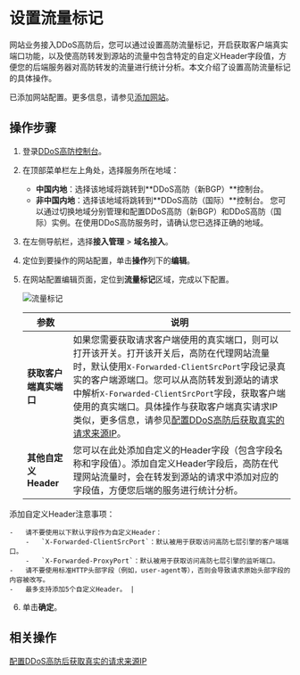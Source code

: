 # 设置流量标记

网站业务接入DDoS高防后，您可以通过设置高防流量标记，开启获取客户端真实端口功能，以及使高防转发到源站的流量中包含特定的自定义Header字段值，方便您的后端服务器对高防转发的流量进行统计分析。本文介绍了设置高防流量标记的具体操作。

已添加网站配置。更多信息，请参见[添加网站](/cn.zh-CN/DDoS高防（新BGP&国际）用户指南/接入DDoS高防/域名接入/添加网站.md)。

## 操作步骤

1.  登录[DDoS高防控制台](https://yundun.console.aliyun.com/?p=ddoscoo)。

2.  在顶部菜单栏左上角处，选择服务所在地域：

    -   **中国内地**：选择该地域将跳转到**DDoS高防（新BGP）**控制台。
    -   **非中国内地**：选择该地域将跳转到**DDoS高防（国际）**控制台。
    您可以通过切换地域分别管理和配置DDoS高防（新BGP）和DDoS高防（国际）实例。在使用DDoS高防服务时，请确认您已选择正确的地域。

3.  在左侧导航栏，选择**接入管理** \> **域名接入**。

4.  定位到要操作的网站配置，单击**操作**列下的**编辑**。

5.  在网站配置编辑页面，定位到**流量标记**区域，完成以下配置。

    ![流量标记](https://static-aliyun-doc.oss-accelerate.aliyuncs.com/assets/img/zh-CN/3599401161/p226584.png)

    |参数|说明|
    |--|--|
    |**获取客户端真实端口**|如果您需要获取请求客户端使用的真实端口，则可以打开该开关。打开该开关后，高防在代理网站流量时，默认使用`X-Forwarded-ClientSrcPort`字段记录真实的客户端源端口。您可以从高防转发到源站的请求中解析`X-Forwarded-ClientSrcPort`字段，获取客户端使用的真实端口。具体操作与获取客户端真实请求IP类似，更多信息，请参见[配置DDoS高防后获取真实的请求来源IP](/cn.zh-CN/DDoS高防（新BGP&国际）用户指南/最佳实践/配置DDoS高防后获取真实的请求来源IP.md)。 |
    |**其他自定义Header**|您可以在此处添加自定义的Header字段（包含字段名称和字段值）。添加自定义Header字段后，高防在代理网站流量时，会在转发到源站的请求中添加对应的字段值，方便您后端的服务进行统计分析。

添加自定义Header注意事项：

    -   请不要使用以下默认字段作为自定义Header：
        -   `X-Forwarded-ClientSrcPort`：默认被用于获取访问高防七层引擎的客户端端口。
        -   `X-Forwarded-ProxyPort`：默认被用于获取访问高防七层引擎的监听端口。
    -   请不要使用标准HTTP头部字段（例如，user-agent等），否则会导致请求原始头部字段的内容被改写。
    -   最多支持添加5个自定义Header。 |

6.  单击**确定**。


## 相关操作

[配置DDoS高防后获取真实的请求来源IP](/cn.zh-CN/DDoS高防（新BGP&国际）用户指南/最佳实践/配置DDoS高防后获取真实的请求来源IP.md)

